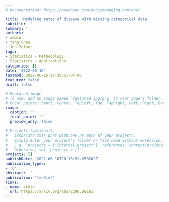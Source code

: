 ```yaml
---
# Documentation: https://wowchemy.com/docs/managing-content/

title: 'Modeling rates of disease with missing categorical data'
subtitle: ''
summary: ''
authors:
- admin
- Yang Chen
- Jon Zelner
tags:
- Statistics - Methodology
- Statistics - Applications
categories: []
date: '2022-06-16'
lastmod: 2022-06-16T16:38:51-04:00
featured: false
draft: false

# Featured image
# To use, add an image named `featured.jpg/png` to your page's folder.
# Focal points: Smart, Center, TopLeft, Top, TopRight, Left, Right, BottomLeft, Bottom, BottomRight.
image:
  caption: ''
  focal_point: ''
  preview_only: false

# Projects (optional).
#   Associate this post with one or more of your projects.
#   Simply enter your project's folder or file name without extension.
#   E.g. `projects = ["internal-project"]` references `content/project/deep-learning/index.md`.
#   Otherwise, set `projects = []`.
projects: []
publishDate: '2022-06-16T20:38:51.650202Z'
publication_types:
- '0'
abstract: ''
publication: '*arXiv*'
links:
- name: arXiv
  url: https://arxiv.org/abs/2206.08161
---
```


